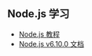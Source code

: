 ## Node.js 学习

- [Node.js 教程](http://www.runoob.com/nodejs/nodejs-tutorial.html)
- [Node.js v6.10.0 文档](http://nodejs.cn/api/)

